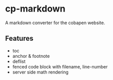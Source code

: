 # cp-markdown

A markdown converter for the cobapen website. 

## Features

- toc
- anchor & footnote 
- deflist
- fenced code block with filename, line-number
- server side math rendering

